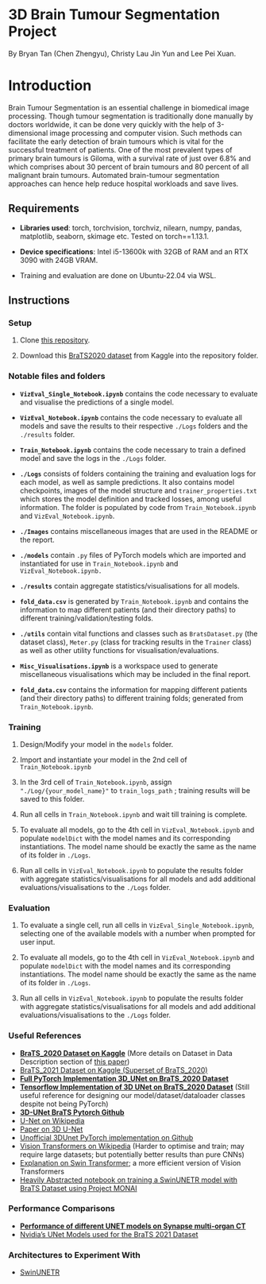 # 3D Brain Tumour Segmentation Project

By Bryan Tan (Chen Zhengyu), Christy Lau Jin Yun and Lee Pei Xuan.

# Introduction

Brain Tumour Segmentation is an essential challenge in biomedical image processing. Though tumour segmentation is traditionally done manually by doctors worldwide, it can be done very quickly with the help of 3-dimensional image processing and computer vision. Such methods can facilitate the early detection of brain tumours which is vital for the successful treatment of patients. One of the most prevalent types of primary brain tumours is Giloma, with a survival rate of just over 6.8% and which comprises about 30 percent of brain tumours and 80 percent of all malignant brain tumours. Automated brain-tumour segmentation approaches can hence help reduce hospital workloads and save lives.

## Requirements

- **Libraries used**: torch, torchvision, torchviz, nilearn, numpy, pandas, matplotlib, seaborn, skimage etc. Tested on torch==1.13.1.

- **Device specifications**: Intel i5-13600k with 32GB of RAM and an RTX 3090 with 24GB VRAM.

- Training and evaluation are done on Ubuntu-22.04 via WSL.

## Instructions

### Setup

1. Clone [this repository](https://github.com/Inc0mple/3D_Brain_Tumor_Seg_V2).

1. Download this [BraTS2020 dataset](https://www.kaggle.com/datasets/overspleen/brats-2020-fixed-355) from Kaggle into the repository folder.

### Notable files and folders

- **`VizEval_Single_Notebook.ipynb`** contains the code necessary to evaluate and visualise the predictions of a single model.

- **`VizEval_Notebook.ipynb`** contains the code necessary to evaluate all models and save the results to their respective `./Logs` folders and the `./results` folder.

- **`Train_Notebook.ipynb`** contains the code necessary to train a defined model and save the logs in the `./Logs` folder.

- **`./Logs`** consists of folders containing the training and evaluation logs for each model, as well as sample predictions. It also contains model checkpoints, images of the model structure and `trainer_properties.txt` which stores the model definition and tracked losses, among useful information. The folder is populated by code from `Train_Notebook.ipynb` and `VizEval_Notebook.ipynb`.

- **`./Images`** contains miscellaneous images that are used in the README or the report.

- **`./models`** contain `.py` files of PyTorch models which are imported and instantiated for use in `Train_Notebook.ipynb` and `VizEval_Notebook.ipynb.`

- **`./results`** contain aggregate statistics/visualisations for all models.

- **`fold_data.csv`** is generated by `Train_Notebook.ipynb` and contains the information to map different patients (and their directory paths) to different training/validation/testing folds.

- **`./utils`** contain vital functions and classes such as `BratsDataset.py` (the dataset class), `Meter.py` (class for tracking results in the `Trainer` class) as well as other utility functions for visualisation/evaluations.

- **`Misc_Visualisations.ipynb`** is a workspace used to generate miscellaneous visualisations which may be included in the final report.

- **`fold_data.csv`** contains the information for mapping different patients (and their directory paths) to different training folds; generated from `Train_Notebook.ipynb`.

### Training

1. Design/Modify your model in the `models` folder.

2. Import and instantiate your model in the 2nd cell of `Train_Notebook.ipynb`

3. In the 3rd cell of `Train_Notebook.ipynb`, assign `"./Log/{your_model_name}"` to `train_logs_path` ; training results will be saved to this folder.

4. Run all cells in `Train_Notebook.ipynb` and wait till training is complete.

5. To evaluate all models, go to the 4th cell in `VizEval_Notebook.ipynb` and populate `modelDict` with the model names and its corresponding instantiations. The model name should be exactly the same as the name of its folder in `./Logs`.

6. Run all cells in `VizEval_Notebook.ipynb` to populate the results folder with aggregate statistics/visualisations for all models and add additional evaluations/visualisations to the `./Logs` folder.

### Evaluation

1. To evaluate a single cell, run all cells in `VizEval_Single_Notebook.ipynb`, selecting one of the available models with a number when prompted for user input.

2. To evaluate all models, go to the 4th cell in `VizEval_Notebook.ipynb` and populate `modelDict` with the model names and its corresponding instantiations. The model name should be exactly the same as the name of its folder in `./Logs`.

3. Run all cells in `VizEval_Notebook.ipynb` to populate the results folder with aggregate statistics/visualisations for all models and add additional evaluations/visualisations to the `./Logs` folder.



### Useful References
- [**BraTS_2020 Dataset on Kaggle**](https://www.kaggle.com/datasets/awsaf49/brats20-dataset-training-validation) (More details on Dataset in Data Description section of [this paper](https://arxiv.org/pdf/2011.02881.pdf#:~:text=The%20BraTS%202020%20training%20dataset,and%201%20mm%20isotropic%20resolution.))
- [BraTS_2021 Dataset on Kaggle (Superset of BraTS_2020)](https://www.kaggle.com/datasets/dschettler8845/brats-2021-task1)
- [**Full PyTorch Implementation 3D_UNet on BraTS_2020 Dataset**](https://www.kaggle.com/code/polomarco/brats20-3dunet-3dautoencoder)
- [**Tensorflow Implementation of 3D UNet on BraTS_2020 Dataset**](https://www.kaggle.com/code/maksudaislamlima/3d-unet-brats2020) (Still useful reference for designing our model/dataset/dataloader classes despite not being PyTorch)
- [**3D-UNet BraTS Pytorch Github**](https://github.com/pheonix-18/3D-Unet-BraTS-PyTorch)
- [U-Net on Wikipedia](https://en.wikipedia.org/wiki/U-Net)
- [Paper on 3D U-Net](https://arxiv.org/pdf/1606.06650.pdf)
- [Unofficial 3DUnet PyTorch implementation on Github](https://github.com/AghdamAmir/3D-UNet/blob/main/unet3d.py)
- [Vision Transformers on Wikipedia](https://en.wikipedia.org/wiki/Vision_transformer) (Harder to optimise and train; may require large datasets; but potentially better results than pure CNNs)
- [Explanation on Swin Transformer](https://towardsdatascience.com/a-comprehensive-guide-to-swin-transformer-64965f89d14c); a more efficient version of Vision Transformers
- [Heavily Abstracted notebook on training a SwinUNETR model with BraTS Dataset using Project MONAI](https://github.com/Project-MONAI/tutorials/blob/main/3d_segmentation/swin_unetr_brats21_segmentation_3d.ipynb)

### Performance Comparisons
- [**Performance of different UNET models on Synapse multi-organ CT**](https://paperswithcode.com/sota/medical-image-segmentation-on-synapse-multi?p=swin-unet-unet-like-pure-transformer-for)
- [Nvidia’s UNet Models used for the BraTS 2021 Dataset](https://developer.nvidia.com/blog/nvidia-data-scientists-take-top-spots-in-miccai-2021-brain-tumor-segmentation-challenge/)

### Architectures to Experiment With
- [SwinUNETR](https://arxiv.org/abs/2201.01266)